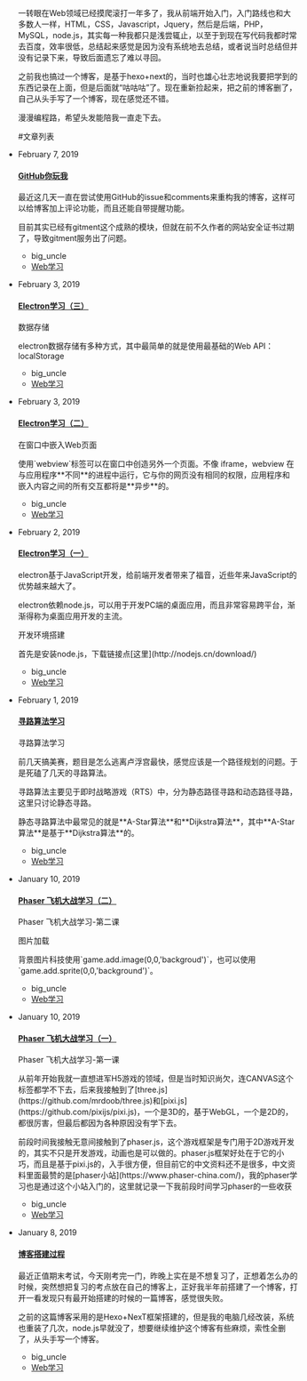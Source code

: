 一转眼在Web领域已经摸爬滚打一年多了，我从前端开始入门，入门路线也和大多数人一样，HTML，CSS，Javascript，Jquery，然后是后端，PHP，MySQL，node.js，其实每一种我都只是浅尝辄止，以至于到现在写代码我都时常去百度，效率很低，总结起来感觉是因为没有系统地去总结，或者说当时总结但并没有记录下来，导致后面遗忘了难以寻回。

之前我也搞过一个博客，是基于hexo+next的，当时也雄心壮志地说我要把学到的东西记录在上面，但是后面就“咕咕咕”了。现在重新捡起来，把之前的博客删了，自己从头手写了一个博客，现在感觉还不错。

漫漫编程路，希望头发能陪我一直走下去。

#文章列表
<ul class="main_content" style="padding-left: 0;">
  <li><p class="date">February 7, 2019</p><h4 class="title"><a href="?content=electron_2">GitHub你玩我</a></h4><div class="excerpt"><p>最近这几天一直在尝试使用GitHub的issue和comments来重构我的博客，这样可以给博客加上评论功能，而且还能自带提醒功能。</p><p>目前其实已经有gitment这个成熟的模块，但就在前不久作者的网站安全证书过期了，导致gitment服务出了问题。</p></div><ul class="meta"><li>big_uncle</li><li><a href="../../study/web/">Web学习</a></li></ul></li>
  <li><p class="date">February 3, 2019</p><h4 class="title"><a href="?content=electron_3">Electron学习（三）</a></h4><div class="excerpt"><p>数据存储</p><p>electron数据存储有多种方式，其中最简单的就是使用最基础的Web API：localStorage</p></div><ul class="meta"><li>big_uncle</li><li><a href="../../study/web/">Web学习</a></li></ul></li>
  <li><p class="date">February 3, 2019</p><h4 class="title"><a href="?content=electron_2">Electron学习（二）</a></h4><div class="excerpt"><p>在窗口中嵌入Web页面</p><p>使用`webview`标签可以在窗口中创造另外一个页面。不像 iframe，webview 在与应用程序**不同**的进程中运行，它与你的网页没有相同的权限，应用程序和嵌入内容之间的所有交互都将是**异步**的。</p></div><ul class="meta"><li>big_uncle</li><li><a href="../../study/web/">Web学习</a></li></ul></li>
  <li><p class="date">February 2, 2019</p><h4 class="title"><a href="?content=electron_1">Electron学习（一）</a></h4><div class="excerpt"><p>electron基于JavaScript开发，给前端开发者带来了福音，近些年来JavaScript的优势越来越大了。</p><p>electron依赖node.js，可以用于开发PC端的桌面应用，而且非常容易跨平台，渐渐得称为桌面应用开发的主流。</p><p>开发环境搭建</p><p>首先是安装node.js，下载链接点[这里](http://nodejs.cn/download/)</p></div><ul class="meta"><li>big_uncle</li><li><a href="../../study/web/">Web学习</a></li></ul></li>
  <li><p class="date">February 1, 2019</p><h4 class="title"><a href="?content=path_finder">寻路算法学习</a></h4><div class="excerpt"><p>寻路算法学习</p><p>前几天搞美赛，题目是怎么逃离卢浮宫最快，感觉应该是一个路径规划的问题。于是死磕了几天的寻路算法。</p><p>寻路算法主要见于即时战略游戏（RTS）中，分为静态路径寻路和动态路径寻路，这里只讨论静态寻路。</p><p>静态寻路算法中最常见的就是**A-Star算法**和**Dijkstra算法**，其中**A-Star算法**是基于**Dijkstra算法**的。</p></div><ul class="meta"><li>big_uncle</li><li><a href="../../study/web/">Web学习</a></li></ul></li>
  <li><p class="date">January 10, 2019</p><h4 class="title"><a href="?content=phaser_2">Phaser 飞机大战学习（二）</a></h4><div class="excerpt"><p>Phaser 飞机大战学习-第二课</p><p>图片加载</p><p>背景图片科技使用`game.add.image(0,0,'backgroud')`，也可以使用`game.add.sprite(0,0,'background')`。</p></div><ul class="meta"><li>big_uncle</li><li><a href="../../study/web/">Web学习</a></li></ul></li>
  <li><p class="date">January 10, 2019</p><h4 class="title"><a href="?content=phaser_1">Phaser 飞机大战学习（一）</a></h4><div class="excerpt"><p>Phaser 飞机大战学习-第一课</p><p>从前年开始我就一直想进军H5游戏的领域，但是当时知识尚欠，连CANVAS这个标签都学不下去，后来我接触到了[three.js](https://github.com/mrdoob/three.js)和[pixi.js](https://github.com/pixijs/pixi.js)，一个是3D的，基于WebGL，一个是2D的，都很厉害，但最后都因为各种原因没有学下去。</p><p>前段时间我接触无意间接触到了phaser.js，这个游戏框架是专门用于2D游戏开发的，其实不只是开发游戏，动画也是可以做的。phaser.js框架好处在于它的小巧，而且是基于pixi.js的，入手很方便，但目前它的中文资料还不是很多，中文资料里面最赞的是[phaser小站](https://www.phaser-china.com/)，我的phaser学习也是通过这个小站入门的，这里就记录一下我前段时间学习phaser的一些收获</p></div><ul class="meta"><li>big_uncle</li><li><a href="../../study/web/">Web学习</a></li></ul></li>
  <li><p class="date">January 8, 2019</p><h4 class="title"><a href="?content=create_blog">博客搭建过程</a></h4><div class="excerpt"><p>最近正值期末考试，今天刚考完一门，昨晚上实在是不想复习了，正想着怎么办的时候，突然想把复习的考点放在自己的博客上，正好我半年前搭建了一个博客，打开一看发现只有最开始搭建的时候的一篇博客，感觉很失败。</p><p>之前的这篇博客采用的是Hexo+NexT框架搭建的，但是我的电脑几经改装，系统也重装了几次，node.js早就没了，想要继续维护这个博客有些麻烦，索性全删了，从头手写一个博客。</p></div><ul class="meta"><li>big_uncle</li><li><a href="../../study/web/">Web学习</a></li></ul></li>
</ul>